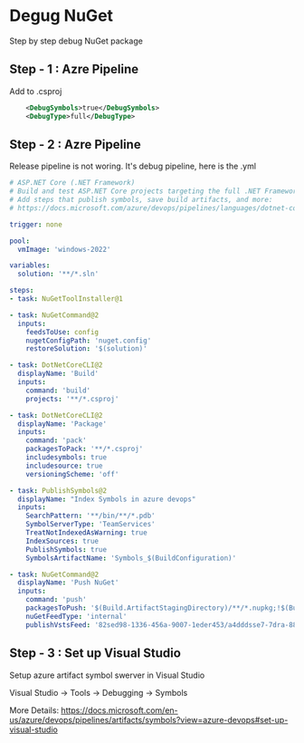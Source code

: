 # Degug NuGet

Step by step debug NuGet package

## Step - 1 : Azre Pipeline

Add to .csproj

```XML
    <DebugSymbols>true</DebugSymbols>
    <DebugType>full</DebugType>
```

## Step - 2 : Azre Pipeline

Release pipeline is not woring. It's debug pipeline, here is the .yml

```yml
# ASP.NET Core (.NET Framework)
# Build and test ASP.NET Core projects targeting the full .NET Framework.
# Add steps that publish symbols, save build artifacts, and more:
# https://docs.microsoft.com/azure/devops/pipelines/languages/dotnet-core

trigger: none

pool:
  vmImage: 'windows-2022'

variables:
  solution: '**/*.sln'

steps:
- task: NuGetToolInstaller@1

- task: NuGetCommand@2
  inputs:
    feedsToUse: config
    nugetConfigPath: 'nuget.config'
    restoreSolution: '$(solution)'

- task: DotNetCoreCLI@2
  displayName: 'Build'
  inputs:
    command: 'build'
    projects: '**/*.csproj'

- task: DotNetCoreCLI@2
  displayName: 'Package'
  inputs:
    command: 'pack'
    packagesToPack: '**/*.csproj'
    includesymbols: true
    includesource: true
    versioningScheme: 'off'

- task: PublishSymbols@2
  displayName: "Index Symbols in azure devops"
  inputs:
    SearchPattern: '**/bin/**/*.pdb'
    SymbolServerType: 'TeamServices'
    TreatNotIndexedAsWarning: true
    IndexSources: true
    PublishSymbols: true
    SymbolsArtifactName: 'Symbols_$(BuildConfiguration)'

- task: NuGetCommand@2
  displayName: 'Push NuGet'
  inputs:
    command: 'push'
    packagesToPush: '$(Build.ArtifactStagingDirectory)/**/*.nupkg;!$(Build.ArtifactStagingDirectory)/**/*.symbols.nupkg'
    nuGetFeedType: 'internal'
    publishVstsFeed: '82sed98-1336-456a-9007-1eder453/a4dddsse7-7dra-88991-8008-ccabababc'
```

## Step - 3 : Set up Visual Studio

Setup azure artifact symbol swerver in Visual Studio

Visual Studio -> Tools -> Debugging -> Symbols

More Details: <https://docs.microsoft.com/en-us/azure/devops/pipelines/artifacts/symbols?view=azure-devops#set-up-visual-studio>

